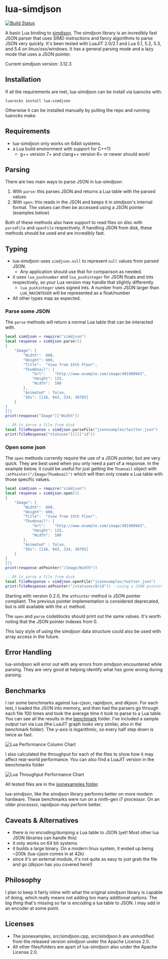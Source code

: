 # lua-simdjson
[![Build Status](https://github.com/FourierTransformer/lua-simdjson/actions/workflows/ci.yml/badge.svg?branch=master)](https://github.com/FourierTransformer/lua-simdjson/actions?query=branch%3Amaster)

A basic Lua binding to [simdjson](https://simdjson.org). The simdjson library is an incredibly fast JSON parser that uses SIMD instructions and fancy algorithms to parse JSON very quickly. It's been tested with LuaJIT 2.0/2.1 and Lua 5.1, 5.2, 5.3, and 5.4 on linux/osx/windows. It has a general parsing mode and a lazy mode that uses a JSON pointer.

Current simdjson version: 3.12.3

## Installation
If all the requirements are met, lua-simdjson can be install via luarocks with:

```
luarocks install lua-simdjson
```
Otherwise it can be installed manually by pulling the repo and running luarocks make.

## Requirements
 * lua-simdjson only works on 64bit systems.
 * a Lua build environment with support for C++11
   * g++ version 7+ and clang++ version 6+ or newer should work!

## Parsing
There are two main ways to parse JSON in lua-simdjson:
 1. With `parse`: this parses JSON and returns a Lua table with the parsed values
 2. With `open`: this reads in the JSON and keeps it in simdjson's internal format. The values can then be accessed using a JSON pointer (examples below)

Both of these methods also have support to read files on disc with `parseFile` and `openFile` respectively. If handling JSON from disk, these methods should be used and are incredibly fast.

## Typing
* lua-simdjson uses `simdjson.null` to represent `null` values from parsed JSON.
  * Any application should use that for comparison as needed.
* it uses `lua_pushnumber` and `lua_pushinteger` for JSON floats and ints respectively, so your Lua version may handle that slightly differently.
  * `lua_pushinteger` uses signed ints. A number from JSON larger than `LUA_MAXINTEGER` will be represented as a float/number
* All other types map as expected.

### Parse some JSON
The `parse` methods will return a normal Lua table that can be interacted with.
```lua
local simdjson = require("simdjson")
local response = simdjson.parse([[
{
    "Image": {
        "Width":  800,
        "Height": 600,
        "Title":  "View from 15th Floor",
        "Thumbnail": {
            "Url":    "http://www.example.com/image/481989943",
            "Height": 125,
            "Width":  100
        },
        "Animated" : false,
        "IDs": [116, 943, 234, 38793]
    }
}
]])
print(response["Image"]["Width"])

-- OR to parse a file from disk
local fileResponse = simdjson.parseFile("jsonexamples/twitter.json")
print(fileResponse["statuses"][1]["id"])

```

### Open some json
The `open` methods currently require the use of a JSON pointer, but are very quick. They are best used when you only need a part of a response. In the example below, it could be useful for just getting the `Thumnail` object with `:atPointer("/Image/Thumbnail")` which will then only create a Lua table with those specific values.
```lua
local simdjson = require("simdjson")
local response = simdjson.open([[
{
    "Image": {
        "Width":  800,
        "Height": 600,
        "Title":  "View from 15th Floor",
        "Thumbnail": {
            "Url":    "http://www.example.com/image/481989943",
            "Height": 125,
            "Width":  100
        },
        "Animated" : false,
        "IDs": [116, 943, 234, 38793]
    }
}
]])
print(response:atPointer("/Image/Width"))

-- OR to parse a file from disk
local fileResponse = simdjson.openFile("jsonexamples/twitter.json")
print(fileResponse:atPointer("/statuses/0/id")) --using a JSON pointer

```
Starting with version 0.2.0, the `atPointer` method is JSON pointer compliant. The previous pointer implementation is considered deprecated, but is still available with the `at` method.

The `open` and `parse` codeblocks should print out the same values. It's worth noting that the JSON pointer indexes from 0.

This lazy style of using the simdjson data structure could also be used with array access in the future.

## Error Handling
lua-simdjson will error out with any errors from simdjson encountered while parsing. They are very good at helping identify what has gone wrong during parsing.

## Benchmarks
I ran some benchmarks against lua-cjson, rapidjson, and dkjson. For each test, I loaded the JSON into memory, and then had the parsers go through each file 100 times and took the average time it took to parse to a Lua table. You can see all the results in the [benchmark](benchmark/) folder. I've included a sample output run via Lua (the LuaJIT graph looks very similar, also in the benchmark folder). The y-axis is logarithmic, so every half step down is twice as fast.

![Lua Performance Column Chart](benchmark/lua-perf.png)

I also calculated the throughput for each of the files to show how it may affect real-world performance. You can also find a LuaJIT version in the benchmarks folder

![Lua Throughput Performance Chart](benchmark/lua-throughput.png)

All tested files are in the [jsonexamples folder](jsonexamples/).

lua-simdjson, like the simdjson library performs better on more modern hardware. These benchmarks were run on a ninth-gen i7 processor. On an older processor, rapidjson may perform better.

## Caveats & Alternatives
 * there is no encoding/dumping a Lua table to JSON (yet! Most other lua JSON libraries can handle this)
 * it only works on 64 bit systems
 * it builds a large binary. On a modern linux system, it ended up being \~200k (lua-cjson comes in at 42k)
 * since it's an external module, it's not quite as easy to just grab the file and go (dkjson has you covered here!)

## Philosophy
I plan to keep it fairly inline with what the original simdjson library is capable of doing, which really means not adding too many additional options. The big _thing_ that's missing so far is encoding a lua table to JSON. I may add in an encoder at some point.

## Licenses
 * The jsonexamples, src/simdjson.cpp, src/simdjson.h are unmodified from the released version simdjson under the Apache License 2.0.
 * All other files/folders are apart of lua-simdjson also under the Apache License 2.0.
